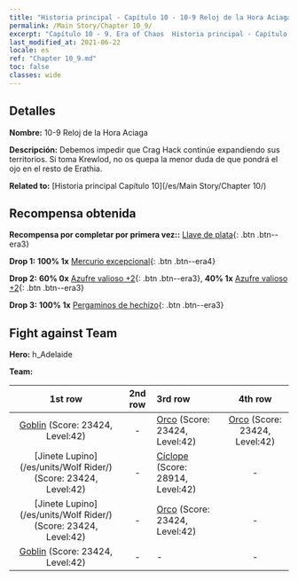 ```yaml
---
title: "Historia principal - Capítulo 10 - 10-9 Reloj de la Hora Aciaga"
permalink: /Main Story/Chapter 10_9/
excerpt: "Capítulo 10 - 9. Era of Chaos  Historia principal - Capítulo 10_9. 10-9 Reloj de la Hora Aciaga"
last_modified_at: 2021-06-22
locale: es
ref: "Chapter 10_9.md"
toc: false
classes: wide
---
```


## Detalles

 **Nombre:** 10-9 Reloj de la Hora Aciaga

 **Descripción:** Debemos impedir que Crag Hack continúe expandiendo sus territorios. Si toma Krewlod, no os quepa la menor duda de que pondrá el ojo en el resto de Erathia.

 **Related to:** [Historia principal Capítulo 10](/es/Main Story/Chapter 10/)

## Recompensa obtenida

 **Recompensa por completar por primera vez::** [Llave de plata](/ItemsES/con_693/){: .btn .btn--era3}

 **Drop 1:** **100% 1x** [Mercurio excepcional](/ItemsES/mat_35/){: .btn .btn--era4}

 **Drop 2:** **60% 0x** [Azufre valioso +2](/ItemsES/mat_29/){: .btn .btn--era3}, **40% 1x** [Azufre valioso +2](/ItemsES/mat_29/){: .btn .btn--era3}

 **Drop 3:** **100% 1x** [Pergaminos de hechizo](/ItemsES/con_694/){: .btn .btn--era3}


## Fight against Team
 **Hero:** h_Adelaide

 **Team:**


  | 1st row | 2nd row | 3rd row | 4th row |
  |:----:|:----:|:----|:----:|
  | [Goblin](/es/units/Goblin/) (Score: 23424, Level:42)  | - | [Orco](/es/units/Orc/) (Score: 23424, Level:42)  | [Orco](/es/units/Orc/) (Score: 23424, Level:42)  |
  | [Jinete Lupino](/es/units/Wolf Rider/) (Score: 23424, Level:42)  | - | [Cíclope](/es/units/Cyclops/) (Score: 28914, Level:42)  | - |
  | [Jinete Lupino](/es/units/Wolf Rider/) (Score: 23424, Level:42)  | - | [Orco](/es/units/Orc/) (Score: 23424, Level:42)  | - |
  | [Goblin](/es/units/Goblin/) (Score: 23424, Level:42)  | - | - | - |


